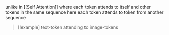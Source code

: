 unlike in [[Self Attention]] where each token attends to itself and other tokens in the same sequence 
here each token attends to token from another sequence 
> [!example] text-token attending to image-tokens